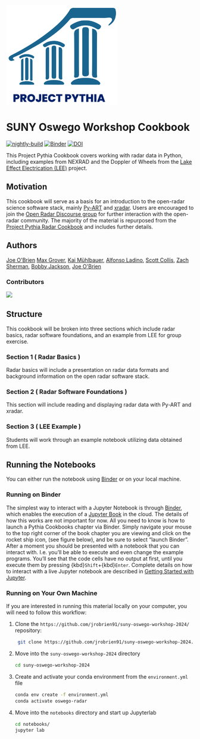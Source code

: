 <img src="thumbnail.png" alt="thumbnail" width="300"/>

# SUNY Oswego Workshop Cookbook

[![nightly-build](https://github.com/ProjectPythia/cookbook-template/actions/workflows/nightly-build.yaml/badge.svg)](https://github.com/ProjectPythia/cookbook-template/actions/workflows/nightly-build.yaml)
[![Binder](https://binder.projectpythia.org/badge_logo.svg)](https://binder.projectpythia.org/v2/gh/ProjectPythia/cookbook-template/main?labpath=notebooks)
[![DOI](https://zenodo.org/badge/475509405.svg)](https://zenodo.org/badge/latestdoi/475509405)

This Project Pythia Cookbook covers working with radar data in Python, including examples from NEXRAD and the Doppler of Wheels from the [Lake Effect Electrication (LEE)](https://data.eol.ucar.edu/project/LEE) project. 

## Motivation

This cookbook will serve as a basis for an introduction to the open-radar science software stack, mainly [Py-ART](https://arm-doe.github.io/pyart/) and [xradar](https://docs.openradarscience.org/projects/xradar/en/stable/#). Users are encouraged to join the [Open Radar Discourse group](https://openradar.discourse.group/) for further interaction with the open-radar community. The majority of the material is repurposed from the [Project Pythia Radar Cookbook](https://projectpythia.org/radar-cookbook/README.html) and includes further details. 

## Authors

[Joe O'Brien](https://github.com/jrobrien91) [Max Grover](https://github.com/mgrover1), [Kai Mühlbauer](https://github.com/kmuehlbauer), [Alfonso Ladino](https://github.com/aladino), [Scott Collis](https://github.com/scollis), [Zach Sherman](https://github.com/zssherman), [Bobby Jackson](https://github.com/rcjackson), [Joe O'Brien](https://github.com/jrobrien91)

### Contributors

<a href="https://github.com/jrobrien91/suny-oswego-workshop-2024/graphs/contributors">
  <img src="https://contrib.rocks/image?repo=jrobrien91/suny-oswego-workshop-2024" />
</a>

## Structure

This cookbook will be broken into three sections which include radar basics, radar software foundations, and an example from LEE for group exercise. 

### Section 1 ( Radar Basics )

Radar basics will include a presentation on radar data formats and background information on the open radar software stack.

### Section 2 ( Radar Software Foundations )

This section will include reading and displaying radar data with Py-ART and xradar. 

### Section 3 ( LEE Example )

Students will work through an example notebook utilizing data obtained from LEE. 

## Running the Notebooks

You can either run the notebook using [Binder](https://binder.projectpythia.org/) or on your local machine.

### Running on Binder

The simplest way to interact with a Jupyter Notebook is through
[Binder](https://binder.projectpythia.org/), which enables the execution of a
[Jupyter Book](https://jupyterbook.org) in the cloud. The details of how this works are not
important for now. All you need to know is how to launch a Pythia
Cookbooks chapter via Binder. Simply navigate your mouse to
the top right corner of the book chapter you are viewing and click
on the rocket ship icon, (see figure below), and be sure to select
“launch Binder”. After a moment you should be presented with a
notebook that you can interact with. I.e. you’ll be able to execute
and even change the example programs. You’ll see that the code cells
have no output at first, until you execute them by pressing
{kbd}`Shift`\+{kbd}`Enter`. Complete details on how to interact with
a live Jupyter notebook are described in [Getting Started with
Jupyter](https://foundations.projectpythia.org/foundations/getting-started-jupyter.html).

### Running on Your Own Machine

If you are interested in running this material locally on your computer, you will need to follow this workflow:

1. Clone the `https://github.com/jrobrien91/suny-oswego-workshop-2024/` repository:

   ```bash
    git clone https://github.com/jrobrien91/suny-oswego-workshop-2024.git
   ```

1. Move into the `suny-oswego-workshop-2024` directory
   ```bash
   cd suny-oswego-workshop-2024
   ```
1. Create and activate your conda environment from the `environment.yml` file
   ```bash
   conda env create -f environment.yml
   conda activate oswego-radar
   ```
1. Move into the `notebooks` directory and start up Jupyterlab
   ```bash
   cd notebooks/
   jupyter lab
   ```
